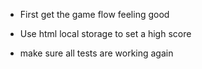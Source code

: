 
* First get the game flow feeling good

* Use html local storage to set a high score

* make sure all tests are working again
